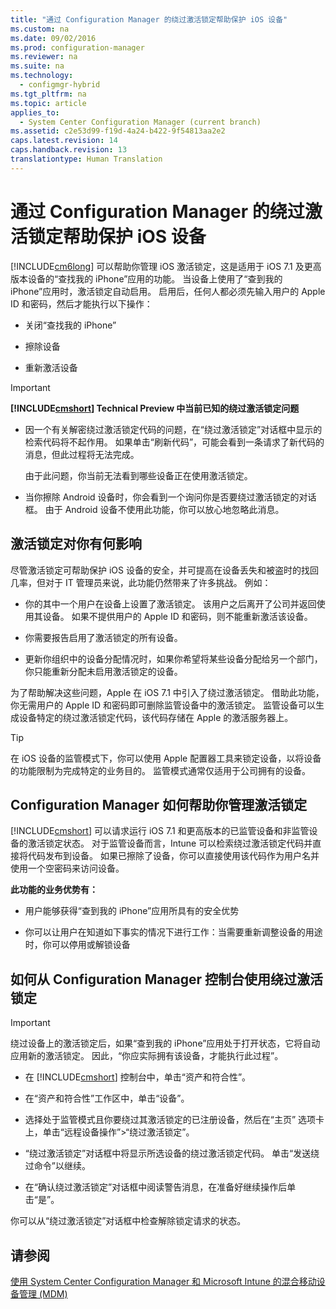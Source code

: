 ```yaml
---
title: "通过 Configuration Manager 的绕过激活锁定帮助保护 iOS 设备"
ms.custom: na
ms.date: 09/02/2016
ms.prod: configuration-manager
ms.reviewer: na
ms.suite: na
ms.technology: 
  - configmgr-hybrid
ms.tgt_pltfrm: na
ms.topic: article
applies_to: 
  - System Center Configuration Manager (current branch)
ms.assetid: c2e53d99-f19d-4a24-b422-9f54813aa2e2
caps.latest.revision: 14
caps.handback.revision: 13
translationtype: Human Translation
---
```

# 通过 Configuration Manager 的绕过激活锁定帮助保护 iOS 设备
[!INCLUDE[cm6long](../LocTest/includes/cm6long_md.md)] 可以帮助你管理 iOS 激活锁定，这是适用于 iOS 7.1 及更高版本设备的“查找我的 iPhone”应用的功能。 当设备上使用了“查到我的 iPhone”应用时，激活锁定自动启用。 启用后，任何人都必须先输入用户的 Apple ID 和密码，然后才能执行以下操作：  
  
-   关闭“查找我的 iPhone”  
  
-   擦除设备  
  
-   重新激活设备  
  
> [!IMPORTANT]  
>  **[!INCLUDE[cmshort](../LocTest/includes/cmshort_md.md)] Technical Preview 中当前已知的绕过激活锁定问题**  
>   
>  -   因一个有关解密绕过激活锁定代码的问题，在“绕过激活锁定”对话框中显示的检索代码将不起作用。 如果单击“刷新代码”，可能会看到一条请求了新代码的消息，但此过程将无法完成。  
>   
>      由于此问题，你当前无法看到哪些设备正在使用激活锁定。  
> -   当你擦除 Android 设备时，你会看到一个询问你是否要绕过激活锁定的对话框。 由于 Android 设备不使用此功能，你可以放心地忽略此消息。  
  
## 激活锁定对你有何影响  
 尽管激活锁定可帮助保护 iOS 设备的安全，并可提高在设备丢失和被盗时的找回几率，但对于 IT 管理员来说，此功能仍然带来了许多挑战。 例如：  
  
-   你的其中一个用户在设备上设置了激活锁定。 该用户之后离开了公司并返回使用其设备。 如果不提供用户的 Apple ID 和密码，则不能重新激活该设备。  
  
-   你需要报告启用了激活锁定的所有设备。  
  
-   更新你组织中的设备分配情况时，如果你希望将某些设备分配给另一个部门， 你只能重新分配未启用激活锁定的设备。  
  
 为了帮助解决这些问题，Apple 在 iOS 7.1 中引入了绕过激活锁定。 借助此功能，你无需用户的 Apple ID 和密码即可删除监管设备中的激活锁定。 监管设备可以生成设备特定的绕过激活锁定代码，该代码存储在 Apple 的激活服务器上。  
  
> [!TIP]  
>  在 iOS 设备的监管模式下，你可以使用 Apple 配置器工具来锁定设备，以将设备的功能限制为完成特定的业务目的。 监管模式通常仅适用于公司拥有的设备。  
  
## Configuration Manager 如何帮助你管理激活锁定  
 [!INCLUDE[cmshort](../LocTest/includes/cmshort_md.md)] 可以请求运行 iOS 7.1 和更高版本的已监管设备和非监管设备的激活锁定状态。 对于监管设备而言，Intune 可以检索绕过激活锁定代码并直接将代码发布到设备。 如果已擦除了设备，你可以直接使用该代码作为用户名并使用一个空密码来访问设备。  
  
 **此功能的业务优势有：**  
  
-   用户能够获得“查到我的 iPhone”应用所具有的安全优势  
  
-   你可以让用户在知道如下事实的情况下进行工作：当需要重新调整设备的用途时，你可以停用或解锁设备  
  
## 如何从 Configuration Manager 控制台使用绕过激活锁定  
  
> [!IMPORTANT]  
>  绕过设备上的激活锁定后，如果“查到我的 iPhone”应用处于打开状态，它将自动应用新的激活锁定。 因此，“你应实际拥有该设备，才能执行此过程”。  
  
-   在 [!INCLUDE[cmshort](../LocTest/includes/cmshort_md.md)] 控制台中，单击“资产和符合性”。  
  
-   在“资产和符合性”工作区中，单击“设备”。  
  
-   选择处于监管模式且你要绕过其激活锁定的已注册设备，然后在“主页” 选项卡上，单击“远程设备操作”\>“绕过激活锁定”。  
  
-   “绕过激活锁定”对话框中将显示所选设备的绕过激活锁定代码。 单击“发送绕过命令”以继续。  
  
-   在“确认绕过激活锁定”对话框中阅读警告消息，在准备好继续操作后单击“是”。  
  
 你可以从“绕过激活锁定”对话框中检查解除锁定请求的状态。  
  
## 请参阅  
 [使用 System Center Configuration Manager 和 Microsoft Intune 的混合移动设备管理 \(MDM\)](../LocTest/Hybrid-mobile-device-management--MDM--with-System-Center-Configuration-Manager-and-Microsoft-Intune.md)